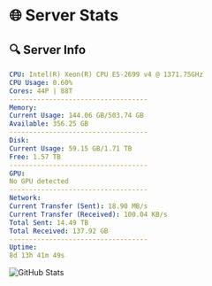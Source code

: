 # 🌐 Server Stats
## 🔍 Server Info
```yaml
CPU: Intel(R) Xeon(R) CPU E5-2699 v4 @ 1371.75GHz
CPU Usage: 0.60%
Cores: 44P | 88T
-----------------------------------
Memory:
Current Usage: 144.06 GB/503.74 GB
Available: 356.25 GB
-----------------------------------
Disk:
Current Usage: 59.15 GB/1.71 TB
Free: 1.57 TB
-----------------------------------
GPU:
No GPU detected
-----------------------------------
Network:
Current Transfer (Sent): 18.90 MB/s
Current Transfer (Received): 100.04 KB/s
Total Sent: 14.49 TB
Total Received: 137.92 GB
-----------------------------------
Uptime:
8d 13h 41m 49s
```
![GitHub Stats](https://img.shields.io/badge/Updated-2025-03-16_11:04:38-blue)